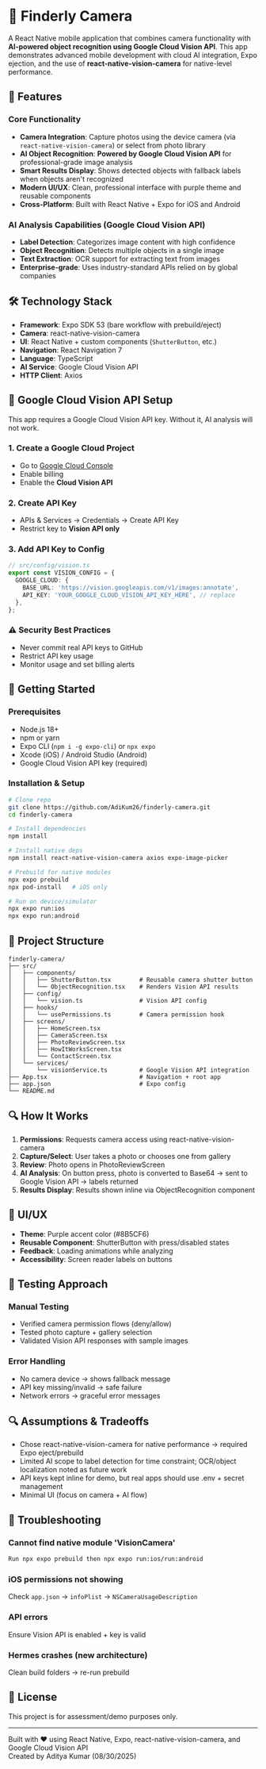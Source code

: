 # 📸 Finderly Camera

A React Native mobile application that combines camera functionality with **AI-powered object recognition using Google Cloud Vision API**. This app demonstrates advanced mobile development with cloud AI integration, Expo ejection, and the use of **react-native-vision-camera** for native-level performance.

## 🚀 Features

### Core Functionality
- **Camera Integration**: Capture photos using the device camera (via `react-native-vision-camera`) or select from photo library
- **AI Object Recognition**: **Powered by Google Cloud Vision API** for professional-grade image analysis
- **Smart Results Display**: Shows detected objects with fallback labels when objects aren't recognized
- **Modern UI/UX**: Clean, professional interface with purple theme and reusable components
- **Cross-Platform**: Built with React Native + Expo for iOS and Android

### AI Analysis Capabilities (Google Cloud Vision API)
- **Label Detection**: Categorizes image content with high confidence
- **Object Recognition**: Detects multiple objects in a single image
- **Text Extraction**: OCR support for extracting text from images
- **Enterprise-grade**: Uses industry-standard APIs relied on by global companies

## 🛠️ Technology Stack

- **Framework**: Expo SDK 53 (bare workflow with prebuild/eject)
- **Camera**: react-native-vision-camera
- **UI**: React Native + custom components (`ShutterButton`, etc.)
- **Navigation**: React Navigation 7
- **Language**: TypeScript
- **AI Service**: Google Cloud Vision API
- **HTTP Client**: Axios

## 🔑 Google Cloud Vision API Setup

This app requires a Google Cloud Vision API key. Without it, AI analysis will not work.

### 1. Create a Google Cloud Project
- Go to [Google Cloud Console](https://console.cloud.google.com/)
- Enable billing
- Enable the **Cloud Vision API**

### 2. Create API Key
- APIs & Services → Credentials → Create API Key
- Restrict key to **Vision API only**

### 3. Add API Key to Config
```typescript
// src/config/vision.ts
export const VISION_CONFIG = {
  GOOGLE_CLOUD: {
    BASE_URL: 'https://vision.googleapis.com/v1/images:annotate',
    API_KEY: 'YOUR_GOOGLE_CLOUD_VISION_API_KEY_HERE', // replace
  },
};
```

### ⚠️ Security Best Practices
- Never commit real API keys to GitHub
- Restrict API key usage
- Monitor usage and set billing alerts

## 🚀 Getting Started

### Prerequisites
- Node.js 18+
- npm or yarn
- Expo CLI (`npm i -g expo-cli`) or `npx expo`
- Xcode (iOS) / Android Studio (Android)
- Google Cloud Vision API key (required)

### Installation & Setup

```bash
# Clone repo
git clone https://github.com/AdiKum26/finderly-camera.git
cd finderly-camera

# Install dependencies
npm install

# Install native deps
npm install react-native-vision-camera axios expo-image-picker

# Prebuild for native modules
npx expo prebuild
npx pod-install   # iOS only

# Run on device/simulator
npx expo run:ios
npx expo run:android
```

## 📁 Project Structure

```
finderly-camera/
├── src/
│   ├── components/
│   │   ├── ShutterButton.tsx        # Reusable camera shutter button
│   │   └── ObjectRecognition.tsx    # Renders Vision API results
│   ├── config/
│   │   └── vision.ts                # Vision API config
│   ├── hooks/
│   │   └── usePermissions.ts        # Camera permission hook
│   ├── screens/
│   │   ├── HomeScreen.tsx
│   │   ├── CameraScreen.tsx
│   │   ├── PhotoReviewScreen.tsx
│   │   ├── HowItWorksScreen.tsx
│   │   └── ContactScreen.tsx
│   └── services/
│       └── visionService.ts         # Google Vision API integration
├── App.tsx                          # Navigation + root app
├── app.json                         # Expo config
└── README.md
```

## 🔍 How It Works

1. **Permissions**: Requests camera access using react-native-vision-camera
2. **Capture/Select**: User takes a photo or chooses one from gallery
3. **Review**: Photo opens in PhotoReviewScreen
4. **AI Analysis**: On button press, photo is converted to Base64 → sent to Google Vision API → labels returned
5. **Results Display**: Results shown inline via ObjectRecognition component

## 🎨 UI/UX

- **Theme**: Purple accent color (#8B5CF6)
- **Reusable Component**: ShutterButton with press/disabled states
- **Feedback**: Loading animations while analyzing
- **Accessibility**: Screen reader labels on buttons

## 🧪 Testing Approach

### Manual Testing
- Verified camera permission flows (deny/allow)
- Tested photo capture + gallery selection
- Validated Vision API responses with sample images

### Error Handling
- No camera device → shows fallback message
- API key missing/invalid → safe failure
- Network errors → graceful error messages

## 🔍 Assumptions & Tradeoffs

- Chose react-native-vision-camera for native performance → required Expo eject/prebuild
- Limited AI scope to label detection for time constraint; OCR/object localization noted as future work
- API keys kept inline for demo, but real apps should use .env + secret management
- Minimal UI (focus on camera + AI flow)

## 🚨 Troubleshooting

### Cannot find native module 'VisionCamera'
```bash
Run npx expo prebuild then npx expo run:ios/run:android
```

### iOS permissions not showing
Check `app.json` → `infoPlist` → `NSCameraUsageDescription`

### API errors
Ensure Vision API is enabled + key is valid

### Hermes crashes (new architecture)
Clean build folders → re-run prebuild

## 📄 License

This project is for assessment/demo purposes only.

---

Built with ❤️ using React Native, Expo, react-native-vision-camera, and Google Cloud Vision API  
Created by Aditya Kumar (08/30/2025)